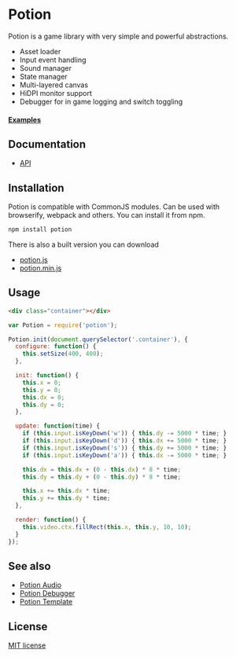 # Potion

Potion is a game library with very simple and powerful abstractions.

- Asset loader
- Input event handling
- Sound manager
- State manager
- Multi-layered canvas
- HiDPI monitor support
- Debugger for in game logging and switch toggling


#### [Examples](http://potionjs.com)

## Documentation

- [API](/docs/api/)

## Installation

Potion is compatible with CommonJS modules. Can be used with browserify,
webpack and others. You can install it from npm.

```sh
npm install potion
```

There is also a built version you can download

- [potion.js](https://raw.githubusercontent.com/jansedivy/potion/master/build/potion.js)
- [potion.min.js](https://raw.githubusercontent.com/jansedivy/potion/master/build/potion.min.js)

## Usage

```html
<div class="container"></div>
```

```javascript
var Potion = require('potion');

Potion.init(document.querySelector('.container'), {
  configure: function() {
    this.setSize(400, 400);
  },

  init: function() {
    this.x = 0;
    this.y = 0;
    this.dx = 0;
    this.dy = 0;
  },

  update: function(time) {
    if (this.input.isKeyDown('w')) { this.dy -= 5000 * time; }
    if (this.input.isKeyDown('d')) { this.dx += 5000 * time; }
    if (this.input.isKeyDown('s')) { this.dy += 5000 * time; }
    if (this.input.isKeyDown('a')) { this.dx -= 5000 * time; }

    this.dx = this.dx + (0 - this.dx) * 8 * time;
    this.dy = this.dy + (0 - this.dy) * 8 * time;

    this.x += this.dx * time;
    this.y += this.dy * time;
  },

  render: function() {
    this.video.ctx.fillRect(this.x, this.y, 10, 10);
  }
});
```


## See also

- [Potion Audio](https://github.com/jansedivy/potion-audio)
- [Potion Debugger](https://github.com/jansedivy/potion-debugger)
- [Potion Template](https://github.com/jansedivy/potion-template)

## License

[MIT license](http://opensource.org/licenses/mit-license.php)
